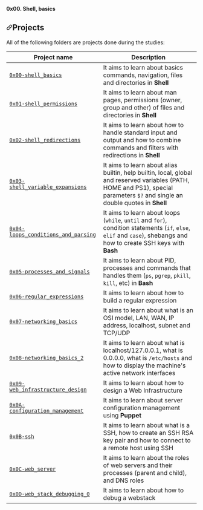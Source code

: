 **0x00. Shell, basics**


<h2><a id="user-content-projects" class="anchor" aria-hidden="true" href="#projects"><svg class="octicon octicon-link" viewBox="0 0 16 16" version="1.1" width="16" height="16" aria-hidden="true"><path fill-rule="evenodd" d="M7.775 3.275a.75.75 0 001.06 1.06l1.25-1.25a2 2 0 112.83 2.83l-2.5 2.5a2 2 0 01-2.83 0 .75.75 0 00-1.06 1.06 3.5 3.5 0 004.95 0l2.5-2.5a3.5 3.5 0 00-4.95-4.95l-1.25 1.25zm-4.69 9.64a2 2 0 010-2.83l2.5-2.5a2 2 0 012.83 0 .75.75 0 001.06-1.06 3.5 3.5 0 00-4.95 0l-2.5 2.5a3.5 3.5 0 004.95 4.95l1.25-1.25a.75.75 0 00-1.06-1.06l-1.25 1.25a2 2 0 01-2.83 0z"></path></svg></a>Projects</h2>
<p>All of the following folders are projects done during the studies:</p>
<table>
<thead>
<tr>
<th>Project name</th>
<th>Description</th>
</tr>
</thead>
<tbody>
<tr>
<td><a href="https://github.com/luischaparroc/holberton-system_engineering-devops/tree/master/0x00-shell_basics"><code>0x00-shell_basics</code></a></td>
<td>It aims to learn about basics commands, navigation, files and directories in <strong>Shell</strong></td>
</tr>
<tr>
<td><a href="https://github.com/luischaparroc/holberton-system_engineering-devops/tree/master/0x01-shell_permissions"><code>0x01-shell_permissions</code></a></td>
<td>It aims to learn about man pages, permissions (owner, group and other) of files and directories in <strong>Shell</strong></td>
</tr>
<tr>
<td><a href="https://github.com/luischaparroc/holberton-system_engineering-devops/tree/master/0x02-shell_redirections"><code>0x02-shell_redirections</code></a></td>
<td>It aims to learn about how to handle standard input and output and how to combine commands and filters with redirections in <strong>Shell</strong></td>
</tr>
<tr>
<td><a href="https://github.com/luischaparroc/holberton-system_engineering-devops/tree/master/0x03-shell_variables_expansions"><code>0x03-shell_variable_expansions</code></a></td>
<td>It aims to learn about alias builtin, help builtin, local, global and reserved variables (PATH, HOME and PS1), special parameters <code>$?</code> and single an double quotes in <strong>Shell</strong></td>
</tr>
<tr>
<td><a href="https://github.com/luischaparroc/holberton-system_engineering-devops/tree/master/0x04-loops_conditions_and_parsing"><code>0x04-loops_conditions_and_parsing</code></a></td>
<td>It aims to learn about loops (<code>while</code>, <code>until</code> and <code>for</code>), condition statements (<code>if</code>, <code>else</code>, <code>elif</code> and <code>case</code>), shebangs and how to create SSH keys with <strong>Bash</strong></td>
</tr>
<tr>
<td><a href="https://github.com/luischaparroc/holberton-system_engineering-devops/tree/master/0x05-processes_and_signals"><code>0x05-processes_and_signals</code></a></td>
<td>It aims to learn about PID, processes and commands that handles them (<code>ps</code>, <code>pgrep</code>, <code>pkill</code>, <code>kill</code>, etc) in <strong>Bash</strong></td>
</tr>
<tr>
<td><a href="https://github.com/luischaparroc/holberton-system_engineering-devops/edit/master/0x06-regular_expressions/README.md"><code>0x06-regular_expressions</code></a></td>
<td>It aims to learn about how to build a regular expression</td>
</tr>
<tr>
<td><a href="https://github.com/luischaparroc/holberton-system_engineering-devops/edit/master/0x07-networking_basics/README.md"><code>0x07-networking_basics</code></a></td>
<td>It aims to learn about what is an OSI model, LAN, WAN, IP address, localhost, subnet and TCP/UDP</td>
</tr>
<tr>
<td><a href="https://github.com/luischaparroc/holberton-system_engineering-devops/edit/master/0x08-networking_basics_2/README.md"><code>0x08-networking_basics_2</code></a></td>
<td>It aims to learn about what is localhost/127.0.0.1, what is 0.0.0.0, what is <code>/etc/hosts</code> and how to display the machine's active network interfaces</td>
</tr>
<tr>
<td><a href="https://github.com/luischaparroc/holberton-system_engineering-devops/edit/master/0x09-web_infrastructure_design/README.md"><code>0x09-web_infrastructure_design</code></a></td>
<td>It aims to learn about how to design a Web Infrastructure</td>
</tr>
<tr>
<td><a href="https://github.com/luischaparroc/holberton-system_engineering-devops/edit/master/0x0A-configuration_management/README.md"><code>0x0A-configuration_management</code></a></td>
<td>It aims to learn about server configuration management using <strong>Puppet</strong></td>
</tr>
<tr>
<td><a href="https://github.com/luischaparroc/holberton-system_engineering-devops/edit/master/0x0B-ssh/README.md"><code>0x0B-ssh</code></a></td>
<td>It aims to learn about what is a SSH, how to create an SSH RSA key pair and how to connect to a remote host using SSH</td>
</tr>
<tr>
<td><a href="https://github.com/luischaparroc/holberton-system_engineering-devops/edit/master/0x0C-web_server/README.md"><code>0x0C-web_server</code></a></td>
<td>It aims to learn about the roles of web servers and their processes (parent and child), and DNS roles</td>
</tr>
<tr>
<td><a href="https://github.com/luischaparroc/holberton-system_engineering-devops/tree/master/0x0D-web_stack_debugging_0"><code>0x0D-web_stack_debugging_0</code></a></td>
<td>It aims to learn about how to debug a webstack</td>
</tr>
</tbody>
</table>
</article>
